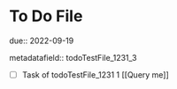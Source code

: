 # To Do File

due:: 2022-09-19

metadatafield:: todoTestFile_1231_3

- [ ] Task of todoTestFile_1231 1 [[Query me]]
